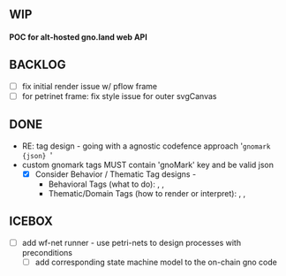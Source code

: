 WIP
---

#### POC for alt-hosted gno.land web API

BACKLOG
-------

- [ ] fix initial render issue w/ pflow frame
- [ ] for petrinet frame: fix style issue for outer svgCanvas

DONE
----

- RE: tag design - going with a agnostic codefence approach '```gnomark {json} ```'
- custom gnomark tags MUST contain 'gnoMark' key and be valid json
    - [x] Consider Behavior / Thematic Tag designs - 
        - Behavioral Tags (what to do): <pflow-run>, <gno-exec>, <grid-editor>
        - Thematic/Domain Tags (how to render or interpret): <sprite>, <petri-net>, <pflow-dev>
     

ICEBOX
------
- [ ] add wf-net runner - use petri-nets to design processes with preconditions
  - [ ] add corresponding state machine model to the on-chain gno code
